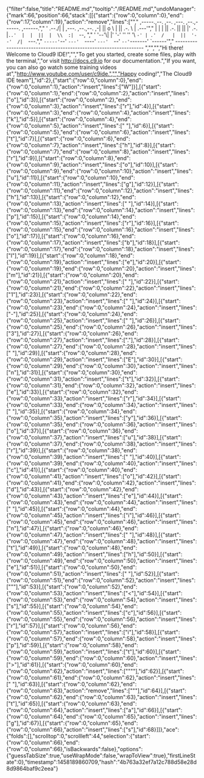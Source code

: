 {"filter":false,"title":"README.md","tooltip":"/README.md","undoManager":{"mark":66,"position":66,"stack":[[{"start":{"row":0,"column":0},"end":{"row":17,"column":19},"action":"remove","lines":["","     ,-----.,--.                  ,--. ,---.   ,--.,------.  ,------.","    '  .--./|  | ,---. ,--.,--. ,-|  || o   \\  |  ||  .-.  \\ |  .---'","    |  |    |  || .-. ||  ||  |' .-. |`..'  |  |  ||  |  \\  :|  `--, ","    '  '--'\\|  |' '-' ''  ''  '\\ `-' | .'  /   |  ||  '--'  /|  `---.","     `-----'`--' `---'  `----'  `---'  `--'    `--'`-------' `------'","    ----------------------------------------------------------------- ","","","Hi there! Welcome to Cloud9 IDE!","","To get you started, create some files, play with the terminal,","or visit http://docs.c9.io for our documentation.","If you want, you can also go watch some training videos at","http://www.youtube.com/user/c9ide.","","Happy coding!","The Cloud9 IDE team"],"id":2},{"start":{"row":0,"column":0},"end":{"row":0,"column":1},"action":"insert","lines":["W"]}],[{"start":{"row":0,"column":1},"end":{"row":0,"column":2},"action":"insert","lines":["o"],"id":3}],[{"start":{"row":0,"column":2},"end":{"row":0,"column":3},"action":"insert","lines":["r"],"id":4}],[{"start":{"row":0,"column":3},"end":{"row":0,"column":4},"action":"insert","lines":["k"],"id":5}],[{"start":{"row":0,"column":4},"end":{"row":0,"column":5},"action":"insert","lines":[" "],"id":6}],[{"start":{"row":0,"column":5},"end":{"row":0,"column":6},"action":"insert","lines":["t"],"id":7}],[{"start":{"row":0,"column":6},"end":{"row":0,"column":7},"action":"insert","lines":["h"],"id":8}],[{"start":{"row":0,"column":7},"end":{"row":0,"column":8},"action":"insert","lines":["r"],"id":9}],[{"start":{"row":0,"column":8},"end":{"row":0,"column":9},"action":"insert","lines":["o"],"id":10}],[{"start":{"row":0,"column":9},"end":{"row":0,"column":10},"action":"insert","lines":["u"],"id":11}],[{"start":{"row":0,"column":10},"end":{"row":0,"column":11},"action":"insert","lines":["g"],"id":12}],[{"start":{"row":0,"column":11},"end":{"row":0,"column":12},"action":"insert","lines":["h"],"id":13}],[{"start":{"row":0,"column":12},"end":{"row":0,"column":13},"action":"insert","lines":[" "],"id":14}],[{"start":{"row":0,"column":13},"end":{"row":0,"column":14},"action":"insert","lines":["p"],"id":15}],[{"start":{"row":0,"column":14},"end":{"row":0,"column":15},"action":"insert","lines":["r"],"id":16}],[{"start":{"row":0,"column":15},"end":{"row":0,"column":16},"action":"insert","lines":["o"],"id":17}],[{"start":{"row":0,"column":16},"end":{"row":0,"column":17},"action":"insert","lines":["b"],"id":18}],[{"start":{"row":0,"column":17},"end":{"row":0,"column":18},"action":"insert","lines":["l"],"id":19}],[{"start":{"row":0,"column":18},"end":{"row":0,"column":19},"action":"insert","lines":["e"],"id":20}],[{"start":{"row":0,"column":19},"end":{"row":0,"column":20},"action":"insert","lines":["m"],"id":21}],[{"start":{"row":0,"column":20},"end":{"row":0,"column":21},"action":"insert","lines":[" "],"id":22}],[{"start":{"row":0,"column":21},"end":{"row":0,"column":22},"action":"insert","lines":["1"],"id":23}],[{"start":{"row":0,"column":22},"end":{"row":0,"column":23},"action":"insert","lines":[" "],"id":24}],[{"start":{"row":0,"column":23},"end":{"row":0,"column":24},"action":"insert","lines":["-"],"id":25}],[{"start":{"row":0,"column":24},"end":{"row":0,"column":25},"action":"insert","lines":[" "],"id":26}],[{"start":{"row":0,"column":25},"end":{"row":0,"column":26},"action":"insert","lines":["3"],"id":27}],[{"start":{"row":0,"column":26},"end":{"row":0,"column":27},"action":"insert","lines":["."],"id":28}],[{"start":{"row":0,"column":27},"end":{"row":0,"column":28},"action":"insert","lines":[" "],"id":29}],[{"start":{"row":0,"column":28},"end":{"row":0,"column":29},"action":"insert","lines":["E"],"id":30}],[{"start":{"row":0,"column":29},"end":{"row":0,"column":30},"action":"insert","lines":["n"],"id":31}],[{"start":{"row":0,"column":30},"end":{"row":0,"column":31},"action":"insert","lines":["t"],"id":32}],[{"start":{"row":0,"column":31},"end":{"row":0,"column":32},"action":"insert","lines":["e"],"id":33}],[{"start":{"row":0,"column":32},"end":{"row":0,"column":33},"action":"insert","lines":["r"],"id":34}],[{"start":{"row":0,"column":33},"end":{"row":0,"column":34},"action":"insert","lines":[" "],"id":35}],[{"start":{"row":0,"column":34},"end":{"row":0,"column":35},"action":"insert","lines":["y"],"id":36}],[{"start":{"row":0,"column":35},"end":{"row":0,"column":36},"action":"insert","lines":["o"],"id":37}],[{"start":{"row":0,"column":36},"end":{"row":0,"column":37},"action":"insert","lines":["u"],"id":38}],[{"start":{"row":0,"column":37},"end":{"row":0,"column":38},"action":"insert","lines":["r"],"id":39}],[{"start":{"row":0,"column":38},"end":{"row":0,"column":39},"action":"insert","lines":[" "],"id":40}],[{"start":{"row":0,"column":39},"end":{"row":0,"column":40},"action":"insert","lines":["c"],"id":41}],[{"start":{"row":0,"column":40},"end":{"row":0,"column":41},"action":"insert","lines":["o"],"id":42}],[{"start":{"row":0,"column":41},"end":{"row":0,"column":42},"action":"insert","lines":["d"],"id":43}],[{"start":{"row":0,"column":42},"end":{"row":0,"column":43},"action":"insert","lines":["e"],"id":44}],[{"start":{"row":0,"column":43},"end":{"row":0,"column":44},"action":"insert","lines":[" "],"id":45}],[{"start":{"row":0,"column":44},"end":{"row":0,"column":45},"action":"insert","lines":["i"],"id":46}],[{"start":{"row":0,"column":45},"end":{"row":0,"column":46},"action":"insert","lines":["n"],"id":47}],[{"start":{"row":0,"column":46},"end":{"row":0,"column":47},"action":"insert","lines":[" "],"id":48}],[{"start":{"row":0,"column":47},"end":{"row":0,"column":48},"action":"insert","lines":["t"],"id":49}],[{"start":{"row":0,"column":48},"end":{"row":0,"column":49},"action":"insert","lines":["h"],"id":50}],[{"start":{"row":0,"column":49},"end":{"row":0,"column":50},"action":"insert","lines":["e"],"id":51}],[{"start":{"row":0,"column":50},"end":{"row":0,"column":51},"action":"insert","lines":[" "],"id":52}],[{"start":{"row":0,"column":51},"end":{"row":0,"column":52},"action":"insert","lines":["\""],"id":53}],[{"start":{"row":0,"column":52},"end":{"row":0,"column":53},"action":"insert","lines":["<"],"id":54}],[{"start":{"row":0,"column":53},"end":{"row":0,"column":54},"action":"insert","lines":["s"],"id":55}],[{"start":{"row":0,"column":54},"end":{"row":0,"column":55},"action":"insert","lines":["c"],"id":56}],[{"start":{"row":0,"column":55},"end":{"row":0,"column":56},"action":"insert","lines":["r"],"id":57}],[{"start":{"row":0,"column":56},"end":{"row":0,"column":57},"action":"insert","lines":["i"],"id":58}],[{"start":{"row":0,"column":57},"end":{"row":0,"column":58},"action":"insert","lines":["p"],"id":59}],[{"start":{"row":0,"column":58},"end":{"row":0,"column":59},"action":"insert","lines":["t"],"id":60}],[{"start":{"row":0,"column":59},"end":{"row":0,"column":60},"action":"insert","lines":[">"],"id":61}],[{"start":{"row":0,"column":60},"end":{"row":0,"column":62},"action":"insert","lines":["\"\""],"id":62}],[{"start":{"row":0,"column":61},"end":{"row":0,"column":62},"action":"insert","lines":[" "],"id":63}],[{"start":{"row":0,"column":62},"end":{"row":0,"column":63},"action":"remove","lines":["\""],"id":64}],[{"start":{"row":0,"column":62},"end":{"row":0,"column":63},"action":"insert","lines":["t"],"id":65}],[{"start":{"row":0,"column":63},"end":{"row":0,"column":64},"action":"insert","lines":["a"],"id":66}],[{"start":{"row":0,"column":64},"end":{"row":0,"column":65},"action":"insert","lines":["g"],"id":67}],[{"start":{"row":0,"column":65},"end":{"row":0,"column":66},"action":"insert","lines":["s"],"id":68}]]},"ace":{"folds":[],"scrolltop":0,"scrollleft":44,"selection":{"start":{"row":0,"column":66},"end":{"row":0,"column":66},"isBackwards":false},"options":{"guessTabSize":true,"useWrapMode":false,"wrapToView":true},"firstLineState":0},"timestamp":1458189860709,"hash":"4b763a32ef7a12c788d58e28d8d9864baf9c2eea"}